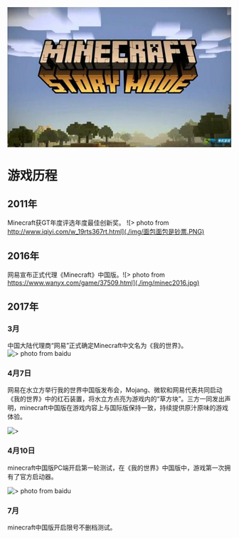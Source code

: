 ![](./img/slide1.jpg)

# 游戏历程

## 2011年

Minecraft获GT年度评选年度最佳创新奖。 ![> photo from http://www.iqiyi.com/w_19rts367rt.html](./img/面包面包是钞票.PNG)

## 2016年

网易宣布正式代理《Minecraft》中国版。![> photo from https://www.wanyx.com/game/37509.html](./img/minec2016.jpg)

## 2017年

### 3月

中国大陆代理商“网易”正式确定Minecraft中文名为《我的世界》。![> photo from baidu](./img/mine2017.jpg)

### 4月7日

网易在水立方举行我的世界中国版发布会，Mojang、微软和网易代表共同启动《我的世界》中的红石装置，将水立方点亮为游戏内的“草方块”。三方一同发出声明，minecraft中国版在游戏内容上与国际版保持一致，持续提供原汁原味的游戏体验。

![>](./img/红石.jpg)

### 4月10日

minecraft中国版PC端开启第一轮测试，在《我的世界》中国版中，游戏第一次拥有了官方启动器。 

![> photo from baidu](./img/minechina.jpg)

### 7月

minecraft中国版开启限号不删档测试。  
